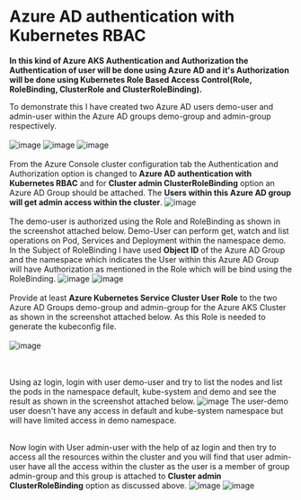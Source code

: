 # Azure AD authentication with Kubernetes RBAC

**In this kind of Azure AKS Authentication and Authorization the Authentication of user will be done using Azure AD and it's Authorization will be done using Kubernetes Role Based Access Control(Role, RoleBinding, ClusterRole and ClusterRoleBinding).**

To demonstrate this I have created two Azure AD users demo-user and admin-user within the Azure AD groups demo-group and admin-group respectively.
<br><br/>
![image](https://github.com/singhritesh85/AKS-Authentication-Authorization/assets/56765895/abac96bc-9f97-4abe-887d-336ae6ff7e9b)
![image](https://github.com/singhritesh85/AKS-Authentication-Authorization/assets/56765895/e8a9cabb-2a08-43c1-9ed5-ba85c3dbb2b5)
![image](https://github.com/singhritesh85/AKS-Authentication-Authorization/assets/56765895/0b896a8f-d201-47ea-ab5f-07feeb3a68dc)
<br><br/>
From the Azure Console cluster configuration tab the Authentication and Authorization option is changed to **Azure AD authentication with Kubernetes RBAC** and for **Cluster admin ClusterRoleBinding** option an Azure AD Group should be attached. The **Users within this Azure AD group will get admin access within the cluster**.
![image](https://github.com/singhritesh85/AKS-Authentication-Authorization/assets/56765895/c453443d-b027-448e-bcc7-d2481232025e)
<br><br/>
The demo-user is authorized using the Role and RoleBinding as shown in the screenshot attached below. Demo-User can perform get, watch and list operations on Pod, Services and Deployment within the namespace demo. In the Subject of RoleBinding I have used **Object ID** of the Azure AD Group and the namespace which indicates the User within this Azure AD Group will have Authorization as mentioned in the Role which will be bind using the RoleBinding.
![image](https://github.com/singhritesh85/AKS-Authentication-Authorization/assets/56765895/816b2242-6fc2-4c9d-92dd-4a091345b092)
![image](https://github.com/singhritesh85/AKS-Authentication-Authorization/assets/56765895/a3e8c977-dc0c-45ac-aded-79918b259738)
<br><br/>
Provide at least **Azure Kubernetes Service Cluster User Role** to the two Azure AD Groups demo-group and admin-group for the Azure AKS Cluster as shown in the screenshot attached below. As this Role is needed to generate the kubeconfig file. 
<br><br/>
![image](https://github.com/singhritesh85/AKS-Authentication-Authorization/assets/56765895/bf406654-7cdb-40b6-aa83-1ff4cd298a2a)

<br> <br/>
Using az login, login with user demo-user and try to list the nodes and list the pods in the namespace default, kube-system and demo and see the result as shown in the screenshot attached below.
![image](https://github.com/singhritesh85/AKS-Authentication-Authorization/assets/56765895/8d6bfd46-5d13-4c59-9ee4-18d51d070739)
The user-demo user doesn't have any access in default and kube-system namespace but will have limited access in demo namespace.
<br>  <br/>

Now login with User admin-user with the help of az login and then try to access all the resources within the cluster and you will find that user admin-user have all the access within the cluster as the user is a member of group admin-group and this group is attached to **Cluster admin ClusterRoleBinding** option as discussed above.
![image](https://github.com/singhritesh85/AKS-Authentication-Authorization/assets/56765895/e1963c73-dff9-4ed4-8704-f0d6ba291a17)
![image](https://github.com/singhritesh85/AKS-Authentication-Authorization/assets/56765895/58bc9a19-754a-4607-832e-d3e7b9452284)
